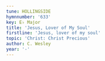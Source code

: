 ```yaml
---
tune: HOLLINGSIDE
hymnnumber: '633'
key: E♭ Major
title: 'Jesus, Lover of My Soul'
firstline: 'Jesus, lover of my soul'
topic: 'Christ: Christ Precious'
author: C. Wesley
year: '-'
---
```

